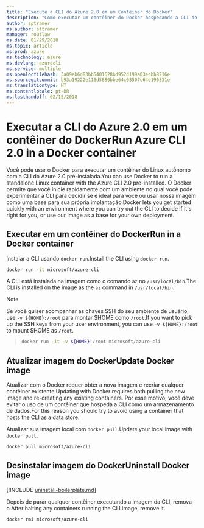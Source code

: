 ```yaml
---
title: "Execute a CLI do Azure 2.0 em um Contêiner do Docker"
description: "Como executar um contêiner do Docker hospedando a CLI do Azure 2.0"
author: sptramer
ms.author: sttramer
manager: routlaw
ms.date: 01/29/2018
ms.topic: article
ms.prod: azure
ms.technology: azure
ms.devlang: azurecli
ms.service: multiple
ms.openlocfilehash: 3a09eb6d83bb5401628bd952d199a03ecbb8216e
ms.sourcegitcommit: b93a19222e116d5880bbe64c03507c64e190331e
ms.translationtype: HT
ms.contentlocale: pt-BR
ms.lasthandoff: 02/15/2018
---
```

# <a name="run-azure-cli-20-in-a-docker-container"></a><span data-ttu-id="2f56e-103">Executar a CLI do Azure 2.0 em um contêiner do Docker</span><span class="sxs-lookup"><span data-stu-id="2f56e-103">Run Azure CLI 2.0 in a Docker container</span></span>

<span data-ttu-id="2f56e-104">Você pode usar o Docker para executar um contêiner do Linux autônomo com a CLI do Azure 2.0 pré-instalada.</span><span class="sxs-lookup"><span data-stu-id="2f56e-104">You can use Docker to run a standalone Linux container with the Azure CLI 2.0 pre-installed.</span></span> <span data-ttu-id="2f56e-105">O Docker permite que você inicie rapidamente com um ambiente no qual você pode experimentar a CLI para decidir se é ideal para você ou usar nossa imagem como uma base para sua própria implantação.</span><span class="sxs-lookup"><span data-stu-id="2f56e-105">Docker lets you get started quickly with an environment where you can try out the CLI to decide if it's right for you, or use our image as a base for your own deployment.</span></span>

## <a name="run-in-a-docker-container"></a><span data-ttu-id="2f56e-106">Executar em um contêiner do Docker</span><span class="sxs-lookup"><span data-stu-id="2f56e-106">Run in a Docker container</span></span>

<span data-ttu-id="2f56e-107">Instalar a CLI usando `docker run`.</span><span class="sxs-lookup"><span data-stu-id="2f56e-107">Install the CLI using `docker run`.</span></span>

   ```bash
   docker run -it microsoft/azure-cli
   ```

<span data-ttu-id="2f56e-108">A CLI está instalada na imagem como o comando `az` no `/usr/local/bin`.</span><span class="sxs-lookup"><span data-stu-id="2f56e-108">The CLI is installed on the image as the `az` command in `/usr/local/bin`.</span></span>

> [!NOTE]
> <span data-ttu-id="2f56e-109">Se você quiser acompanhar as chaves SSH do seu ambiente de usuário, use `-v ${HOME}:/root` para montar $HOME como `/root`.</span><span class="sxs-lookup"><span data-stu-id="2f56e-109">If you want to pick up the SSH keys from your user environment, you can use `-v ${HOME}:/root` to mount $HOME as `/root`.</span></span>

> ```bash
> docker run -it -v ${HOME}:/root microsoft/azure-cli
> ```

## <a name="update-docker-image"></a><span data-ttu-id="2f56e-110">Atualizar imagem do Docker</span><span class="sxs-lookup"><span data-stu-id="2f56e-110">Update Docker image</span></span>

<span data-ttu-id="2f56e-111">Atualizar com o Docker requer obter a nova imagem e recriar qualquer contêiner existente.</span><span class="sxs-lookup"><span data-stu-id="2f56e-111">Updating with Docker requires both pulling the new image and re-creating any existing containers.</span></span> <span data-ttu-id="2f56e-112">Por esse motivo, você deve evitar o uso de um contêiner que hospeda a CLI como um armazenamento de dados.</span><span class="sxs-lookup"><span data-stu-id="2f56e-112">For this reason you should try to avoid using a container that hosts the CLI as a data store.</span></span>

<span data-ttu-id="2f56e-113">Atualizar sua imagem local com `docker pull`.</span><span class="sxs-lookup"><span data-stu-id="2f56e-113">Update your local image with `docker pull`.</span></span>

```bash
docker pull microsoft/azure-cli
```

## <a name="uninstall-docker-image"></a><span data-ttu-id="2f56e-114">Desinstalar imagem do Docker</span><span class="sxs-lookup"><span data-stu-id="2f56e-114">Uninstall Docker image</span></span>

[!INCLUDE [uninstall-boilerplate.md](includes/uninstall-boilerplate.md)]

<span data-ttu-id="2f56e-115">Depois de parar qualquer contêiner executando a imagem da CLI, remova-o.</span><span class="sxs-lookup"><span data-stu-id="2f56e-115">After halting any containers running the CLI image, remove it.</span></span>

```bash
docker rmi microsoft/azure-cli
```
